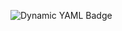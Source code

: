 ![Dynamic YAML Badge]([https://img.shields.io/badge/dynamic/yaml?url=https%3A%2F%2Fsandbox-reviews.github.io%2Fdata.yaml&query=%24.repo&logo=codereview&label=Repository's%20Sandbox%20Reviews](https://img.shields.io/badge/dynamic/yaml?url=https%3A%2F%2Fraw.githubusercontent.com%2FSandbox-Reviews%2FSandbox-Reviews.github.io%2Fmain%2Fdata.yaml&query=%24.repo&logo=codereview&label=repo%27s%20Sandbox%20Reviews&color=white)https://img.shields.io/badge/dynamic/yaml?url=https%3A%2F%2Fraw.githubusercontent.com%2FSandbox-Reviews%2FSandbox-Reviews.github.io%2Fmain%2Fdata.yaml&query=%24.repo&logo=codereview&label=repo%27s%20Sandbox%20Reviews&color=white)
